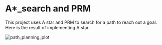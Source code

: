# A*_search and PRM
This project uses A star and PRM to search for a path to reach out a goal.
Here is the result of implementing A star.

![path_planning_plot](https://github.com/PingpingL/A_star_search-and-PRM/assets/118013785/5c0a564d-c56e-4278-b90c-743b1e5b2fae)


